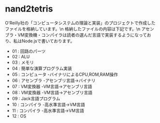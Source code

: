 # nand2tetris

O'Reilly社の「コンピュータシステムの理論と実装」のプロジェクトで作成したファイルを格納しています。\n
格納したファイルの内容は下記です。\n
アセンブラ・VM変換機・コンパイラは読者の選んだ言語で実装するようになっており、私はNode.jsで書いております。

- 01 : 回路のパーツ
- 02 : ALU
- 03 : メモリ
- 04 : 簡単な演算プログラム実装
- 05 : コンピュータ
    -バイナリによるCPU,ROM,RAM操作
- 06 : アセンブラ
    -アセンブリ言語→バイナリ
- 07 : VM変換器
    -VM言語→アセンブリ言語
- 08 : VM変換器
    -VM言語→アセンブリ言語
- 09 : Jack言語プログラム
- 10 : コンパイラ
    -高水準言語→VM言語
- 11 : コンパイラ
    -高水準言語→VM言語
- 12 : OS

